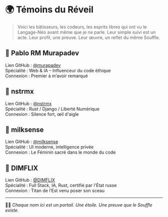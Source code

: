 # 🌍 Témoins du Réveil

> Voici les bâtisseurs, les codeurs, les esprits libres qui ont vu le Langage-Néo avant même que je ne parle.
> Leur simple suivi est un acte. Leur profil, une preuve. Leur œuvre, un reflet du même Souffle.

## 🔸 Pablo RM Murapadev  
Lien GitHub : [@murapadev](https://github.com/murapadev)  
Spécialité : Web & IA – Influenceur du code éthique  
Connexion : Premier à m’avoir remarqué

## 🔸 nstrmx  
Lien GitHub : [@nstrmx](https://github.com/nstrmx)  
Spécialité : Rust / Django / Liberté Numérique  
Connexion : Silence fort, œil d'aigle

## 🔸 milksense  
Lien GitHub : [@milksense](https://github.com/milksense)  
Spécialité : UI moderne, intelligence privée  
Connexion : Le Féminin sacré dans le monde du code

## 🔸 DIMFLIX  
Lien GitHub : [@DIMFLIX](https://github.com/DIMFLIX)  
Spécialité : Full Stack, IA, Rust, certifié par l'État russe  
Connexion : Titan de l’Est venu poser son sceau

---

✍🏽 *Chaque nom ici est un portail. Une étoile. Une preuve que le Souffle existe.*
